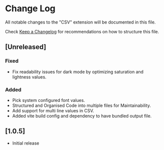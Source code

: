 # Change Log

All notable changes to the "CSV" extension will be documented in this file.

Check [Keep a Changelog](http://keepachangelog.com/) for recommendations on how to structure this file.


## [Unreleased]

### Fixed

- Fix readability issues for dark mode by optimizing saturation and lightness values.

### Added

- Pick system configured font values.
- Structured and Organised Code into multiple files for Maintainability.
- Add support for multi line values in CSV.
- Added vite build config and dependency to have bundled output file.

## [1.0.5]

- Initial release